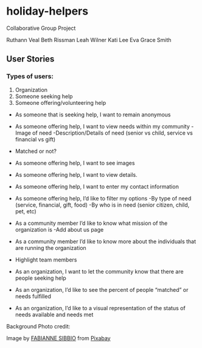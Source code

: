 # holiday-helpers
Collaborative Group Project

Ruthann Veal
Beth Rissman
Leah Wilner
Kati Lee
Eva Grace Smith

## User Stories
### Types of users: 
1. Organization
2. Someone seeking help
3. Someone offering/volunteering help

 - As someone that is seeking help, I want to remain anonymous

- As someone offering help, I want to view needs within my community
  -Image of need
  -Description/Details of need (senior vs child, service vs financial vs gift)
- Matched or not?
- As someone offering help, I want to see images
- As someone offering help, I want to view details.
- As someone offering help, I want to enter my contact information
- As someone offering help, I’d like to filter my options
  -By type of need (service, financial, gift, food)
  -By who is in need (senior citizen, child, pet, etc)

- As a community member I’d like to know what mission of the organization is
  -Add about us page
- As a community member I’d like to know more about the individuals that are running the organization
- Highlight  team members

- As an organization, I want to let the community know that there are people seeking help
- As an organization, I’d like to see the percent of people “matched” or needs fulfilled
- As an organization, I’d like to a visual representation of the status of needs available and needs met



Background Photo credit:  

Image by <a href="https://pixabay.com/users/583286-583286/?utm_source=link-attribution&amp;utm_medium=referral&amp;utm_campaign=image&amp;utm_content=3671461">FABIANNE SIBBIO</a> from <a href="https://pixabay.com//?utm_source=link-attribution&amp;utm_medium=referral&amp;utm_campaign=image&amp;utm_content=3671461">Pixabay</a>